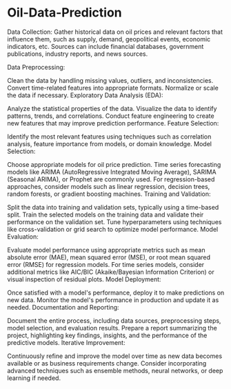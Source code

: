 # Oil-Data-Prediction
Data Collection: Gather historical data on oil prices and relevant factors that influence them, such as supply, demand, geopolitical events, economic indicators, etc. Sources can include financial databases, government publications, industry reports, and news sources.

Data Preprocessing:

Clean the data by handling missing values, outliers, and inconsistencies.
Convert time-related features into appropriate formats.
Normalize or scale the data if necessary.
Exploratory Data Analysis (EDA):

Analyze the statistical properties of the data.
Visualize the data to identify patterns, trends, and correlations.
Conduct feature engineering to create new features that may improve prediction performance.
Feature Selection:

Identify the most relevant features using techniques such as correlation analysis, feature importance from models, or domain knowledge.
Model Selection:

Choose appropriate models for oil price prediction. Time series forecasting models like ARIMA (AutoRegressive Integrated Moving Average), SARIMA (Seasonal ARIMA), or Prophet are commonly used.
For regression-based approaches, consider models such as linear regression, decision trees, random forests, or gradient boosting machines.
Training and Validation:

Split the data into training and validation sets, typically using a time-based split.
Train the selected models on the training data and validate their performance on the validation set.
Tune hyperparameters using techniques like cross-validation or grid search to optimize model performance.
Model Evaluation:

Evaluate model performance using appropriate metrics such as mean absolute error (MAE), mean squared error (MSE), or root mean squared error (RMSE) for regression models.
For time series models, consider additional metrics like AIC/BIC (Akaike/Bayesian Information Criterion) or visual inspection of residual plots.
Model Deployment:

Once satisfied with a model's performance, deploy it to make predictions on new data.
Monitor the model's performance in production and update it as needed.
Documentation and Reporting:

Document the entire process, including data sources, preprocessing steps, model selection, and evaluation results.
Prepare a report summarizing the project, highlighting key findings, insights, and the performance of the predictive models.
Iterative Improvement:

Continuously refine and improve the model over time as new data becomes available or as business requirements change.
Consider incorporating advanced techniques such as ensemble methods, neural networks, or deep learning if needed.
